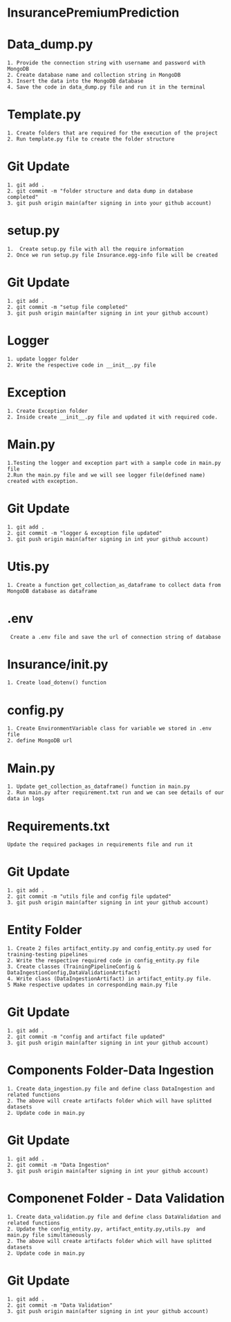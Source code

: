 # InsurancePremiumPrediction

# Data_dump.py
```
1. Provide the connection string with username and password with MongoDB
2. Create database name and collection string in MongoDB
3. Insert the data into the MongoDB database
4. Save the code in data_dump.py file and run it in the terminal
```

# Template.py
```
1. Create folders that are required for the execution of the project
2. Run template.py file to create the folder structure
```

# Git Update
```
1. git add .
2. git commit -m "folder structure and data dump in database completed"
3. git push origin main(after signing in into your github account)
```

# setup.py
```
1.  Create setup.py file with all the require information
2. Once we run setup.py file Insurance.egg-info file will be created
```

# Git Update
```
1. git add .
2. git commit -m "setup file completed"
3. git push origin main(after signing in int your github account)
```

# Logger
```
1. update logger folder
2. Write the respective code in __init__.py file
```

# Exception
```
1. Create Exception folder
2. Inside create __init__.py file and updated it with required code.
```

# Main.py
```
1.Testing the logger and exception part with a sample code in main.py file
2.Run the main.py file and we will see logger file(defined name) created with exception.
```

# Git Update
```
1. git add .
2. git commit -m "logger & exception file updated"
3. git push origin main(after signing in int your github account)
```

# Utis.py
```
1. Create a function get_collection_as_dataframe to collect data from MongoDB database as dataframe
```

# .env
``` Create a .env file and save the url of connection string of database```


# Insurance/__init__.py
```
1. Create load_dotenv() function
```

# config.py
```
1. Create EnvironmentVariable class for variable we stored in .env file
2. define MongoDB url
```

# Main.py
```
1. Update get_collection_as_dataframe() function in main.py
2. Run main.py after requirement.txt run and we can see details of our data in logs
```

# Requirements.txt
```Update the required packages in requirements file and run it```

# Git Update
```
1. git add .
2. git commit -m "utils file and config file updated"
3. git push origin main(after signing in int your github account)
```

# Entity Folder
```
1. Create 2 files artifact_entity.py and config_entity.py used for training-testing pipelines
2. Write the respective required code in config_entity.py file
3. Create classes (TrainingPipelineConfig & DataIngestionConfig,DataValidationArtifact)
4. Write class (DataIngestionArtifact) in artifact_entity.py file.
5 Make respective updates in corresponding main.py file
```

# Git Update
```
1. git add .
2. git commit -m "config and artifact file updated"
3. git push origin main(after signing in int your github account)
```

# Components Folder-Data Ingestion
```
1. Create data_ingestion.py file and define class DataIngestion and related functions 
2. The above will create artifacts folder which will have splitted datasets
2. Update code in main.py
```

# Git Update
```
1. git add .
2. git commit -m "Data Ingestion"
3. git push origin main(after signing in int your github account)
```

# Componenet Folder - Data Validation
```
1. Create data_validation.py file and define class DataValidation and related functions
2. Update the config_entity.py, artifact_entity.py,utils.py  and main.py file simultaneously 
2. The above will create artifacts folder which will have splitted datasets
2. Update code in main.py
```

# Git Update
```
1. git add .
2. git commit -m "Data Validation"
3. git push origin main(after signing in int your github account)
```








